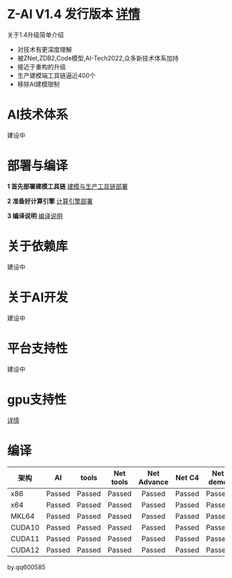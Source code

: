 # Z-AI V1.4 发行版本 [详情](https://zpascal.net/ZAI%201.4%E6%9B%B4%E6%96%B0%E6%97%A5%E5%BF%972023_7.pdf)

关于1.4升级简单介绍

- 对技术有更深度理解
- 被ZNet,ZDB2,Code模型,AI-Tech2022,众多新技术体系加持
- 接近于重构的升级
- 生产建模端工具链逼近400个
- 移除AI建模限制

# AI技术体系

建设中

# 部署与编译

**1 首先部署建模工具链**
[建模与生产工具链部署](https://zpascal.net/%E9%A6%96%E6%AC%A1%E4%BD%BF%E7%94%A8%E5%BC%80%E6%BA%90%E7%89%88%E5%B7%A5%E5%85%B7%E9%93%BE.pdf)

**2 准备好计算引擎**
[计算引擎部署](https://zpascal.net/%E4%BD%BF%E7%94%A8%E5%BC%80%E5%8E%9F%E7%89%88%E8%AE%A1%E7%AE%97%E5%BC%95%E6%93%8E.pdf)

**3 编译说明**
[编译说明](https://zpascal.net/%E7%BC%96%E8%AF%91ZAI1.4%E5%BC%80%E6%BA%90%E7%89%88%E6%9C%AC%E6%BA%90%E7%A0%81.pdf)


# 关于依赖库

建设中

# 关于AI开发

建设中

# 平台支持性

建设中

# gpu支持性

[详情](https://zpascal.net/GPU_Support.htm)


# 编译


| 架构 | AI | tools | Net tools | Net Advance | Net C4 | Net demo |
| ------- | :------: | :------: | :------: | :------: | :------: | :------: |
| x86  | Passed | Passed | Passed | Passed | Passed | Passed |
| x64  | Passed | Passed | Passed | Passed | Passed | Passed |
| MKL64  | Passed | Passed | Passed | Passed | Passed | Passed |
| CUDA10  | Passed | Passed | Passed | Passed | Passed | Passed |
| CUDA11  | Passed | Passed | Passed | Passed | Passed | Passed |
| CUDA12  | Passed | Passed | Passed | Passed | Passed | Passed |


by.qq600585


